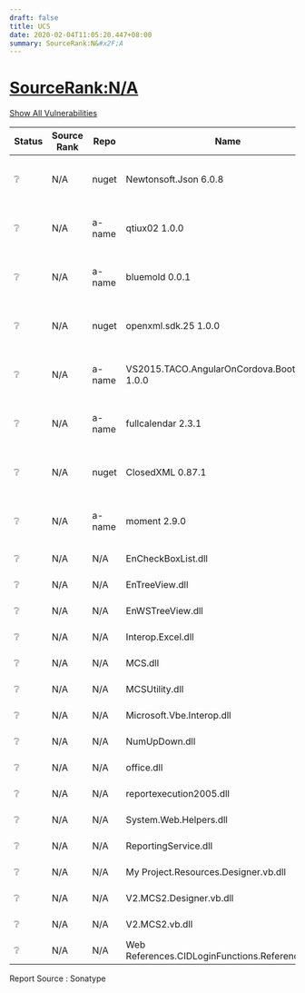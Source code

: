 ```yaml
---
draft: false
title: UCS
date: 2020-02-04T11:05:20.447+08:00
summary: SourceRank:N&#x2F;A
---
```


# <u>SourceRank:N&#x2F;A</u>

<a onclick="var x=document.getElementsByName('vulnerabilities');var y=[...x].filter(e=>e.style.display=='none').length==0?'none':'block';x.forEach(e=>e.style.display=y);this.innerHTML=y=='none'?'Show All Vulnerabilities':'Hide All Vulnerabilities'" href="javascript:void(0)">Show All Vulnerabilities</a>

| Status | Source<br/>Rank | Repo | Name | Vulnerabilities | Remarks |
| - | - | - | - | - | - |
|❔|N/A|nuget|Newtonsoft.Json 6.0.8|N/A|Unknown Repo<br/>by SonaType|
|❔|N/A|a-name|qtiux02 1.0.0|N/A|Unknown Repo<br/>by SonaType|
|❔|N/A|a-name|bluemold 0.0.1|N/A|Unknown Repo<br/>by SonaType|
|❔|N/A|nuget|openxml.sdk.25 1.0.0|N/A|Unknown Repo<br/>by SonaType|
|❔|N/A|a-name|VS2015.TACO.AngularOnCordova.Bootstrap 1.0.0|N/A|Unknown Repo<br/>by SonaType|
|❔|N/A|a-name|fullcalendar 2.3.1|N/A|Unknown Repo<br/>by SonaType|
|❔|N/A|nuget|ClosedXML 0.87.1|N/A|Unknown Repo<br/>by SonaType|
|❔|N/A|a-name|moment 2.9.0|N/A|Unknown Repo<br/>by SonaType|
|❔|N/A|N/A|EnCheckBoxList.dll|N/A|Unknown component|
|❔|N/A|N/A|EnTreeView.dll|N/A|Unknown component|
|❔|N/A|N/A|EnWSTreeView.dll|N/A|Unknown component|
|❔|N/A|N/A|Interop.Excel.dll|N/A|Unknown component|
|❔|N/A|N/A|MCS.dll|N/A|Unknown component|
|❔|N/A|N/A|MCSUtility.dll|N/A|Unknown component|
|❔|N/A|N/A|Microsoft.Vbe.Interop.dll|N/A|Unknown component|
|❔|N/A|N/A|NumUpDown.dll|N/A|Unknown component|
|❔|N/A|N/A|office.dll|N/A|Unknown component|
|❔|N/A|N/A|reportexecution2005.dll|N/A|Unknown component|
|❔|N/A|N/A|System.Web.Helpers.dll|N/A|Unknown component|
|❔|N/A|N/A|ReportingService.dll|N/A|Unknown component|
|❔|N/A|N/A|My Project.Resources.Designer.vb.dll|N/A|Unknown component|
|❔|N/A|N/A|V2.MCS2.Designer.vb.dll|N/A|Unknown component|
|❔|N/A|N/A|V2.MCS2.vb.dll|N/A|Unknown component|
|❔|N/A|N/A|Web References.CIDLoginFunctions.Reference.vb.dll|N/A|Unknown component|


Report Source : Sonatype
